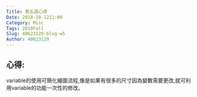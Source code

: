 ```yaml
---
Title: 第五週心得
Date: 2018-10-1211:00
Category: Misc
Tags: 2018Fall
Slug: 40623129-blog-w5
Author: 40623129
---
```




<!-- PELICAN_END_SUMMARY -->

心得:
--
variable的使用可簡化繪圖流程,像是如果有很多的尺寸因為變數需要更改,就可利用variable的功能一次性的修改。
